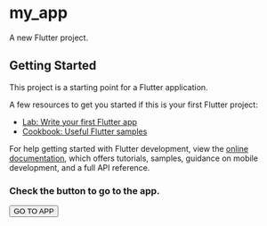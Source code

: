 # my_app

A new Flutter project.

## Getting Started

This project is a starting point for a Flutter application.

A few resources to get you started if this is your first Flutter project:

- [Lab: Write your first Flutter app](https://docs.flutter.dev/get-started/codelab)
- [Cookbook: Useful Flutter samples](https://docs.flutter.dev/cookbook)

For help getting started with Flutter development, view the
[online documentation](https://docs.flutter.dev/), which offers tutorials,
samples, guidance on mobile development, and a full API reference.

<!doctype html>
<html>
  <head>
    <title>My Github Page</title>
    <meta name="description" content="Our first page">
    <meta name="keywords" content="html tutorial template">
  </head>
  <body>
    <h3>Check the button to go to the app.</h3>
    <button type="button" id="myButton">GO TO APP</button>
  </body>
  <script type="text/javascript">
    document.getElementById("myButton").onclick = function () {
        location.href = "http://localhost:9090/stripe/accounts/return";
    };
  </script>
</html>